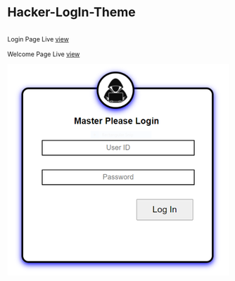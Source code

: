 # Hacker-LogIn-Theme
<br>Login Page Live <a href="https://rajaahirwarofficial.github.io/Hacker-LogIn/">view</a></br>
<br>Welcome Page Live <a href="https://rajaahirwarofficial.github.io/Hacker-LogIn/welcome.html">view</a></br>
<center><img src="https://raw.githubusercontent.com/rajaahirwarofficial/Hacker-LogIn/main/images/screenshort.PNG"></center>
